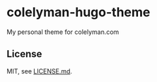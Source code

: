 # colelyman-hugo-theme
My personal theme for colelyman.com

## License
MIT, see [LICENSE.md](LICENSE.md).
